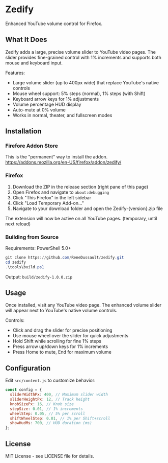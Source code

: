# Zedify

Enhanced YouTube volume control for Firefox.

## What It Does

Zedify adds a large, precise volume slider to YouTube video pages. The slider provides fine-grained control with 1% increments and supports both mouse and keyboard input.

Features:

- Large volume slider (up to 400px wide) that replace YouTube's native controls
- Mouse wheel support: 5% steps (normal), 1% steps (with Shift)
- Keyboard arrow keys for 1% adjustments
- Volume percentage HUD display
- Auto-mute at 0% volume
- Works in normal, theater, and fullscreen modes

## Installation
### Firefore Addon Store

This is the "permanent" way to install the addon.  
https://addons.mozilla.org/en-US/firefox/addon/zedify/

### Firefox

1. Download the ZIP in the release section (right pane of this page)
2. Open Firefox and navigate to `about:debugging`
3. Click "This Firefox" in the left sidebar
4. Click "Load Temporary Add-on..."
5. Navigate to your download folder and open the Zedify-{version}.zip file

The extension will now be active on all YouTube pages. (temporary, until next reload)

### Building from Source

Requirements: PowerShell 5.0+

```powershell
git clone https://github.com/ReneDussault/zedify.git
cd zedify
.\tools\build.ps1
```

Output: `build/zedify-1.0.0.zip`

## Usage

Once installed, visit any YouTube video page. The enhanced volume slider will appear next to YouTube's native volume controls.

Controls:

- Click and drag the slider for precise positioning
- Use mouse wheel over the slider for quick adjustments
- Hold Shift while scrolling for fine 1% steps
- Press arrow up/down keys for 1% increments
- Press Home to mute, End for maximum volume

## Configuration

Edit `src/content.js` to customize behavior:

```javascript
const config = {
  sliderWidthPx: 400, // Maximum slider width
  sliderHeightPx: 12, // Track height
  knobSizePx: 16, // Knob size
  stepSize: 0.01, // 1% increments
  wheelStep: 0.05, // 5% per scroll
  shiftWheelStep: 0.01, // 1% per Shift+scroll
  showHudMs: 700, // HUD duration (ms)
};
```

## License

MIT License - see LICENSE file for details.






